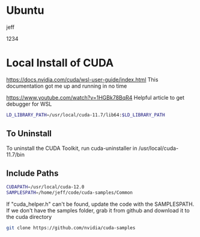 # Ubuntu

jeff

1234

# Local Install of CUDA

https://docs.nvidia.com/cuda/wsl-user-guide/index.html This documentation got me up and running in no time

https://www.youtube.com/watch?v=1HGBk78BqR4 Helpful article to get debugger for WSL

```sh
LD_LIBRARY_PATH=/usr/local/cuda-11.7/lib64:$LD_LIBRARY_PATH
```

## To Uninstall

To uninstall the CUDA Toolkit, run cuda-uninstaller in /usr/local/cuda-11.7/bin

## Include Paths

```sh
CUDAPATH=/usr/local/cuda-12.0
SAMPLESPATH=/home/jeff/code/cuda-samples/Common
```

If "cuda_helper.h" can't be found, update the code with the SAMPLESPATH. If we don't have the samples folder, grab it from github and download it to the cuda directory

```sh
git clone https://github.com/nvidia/cuda-samples
```


